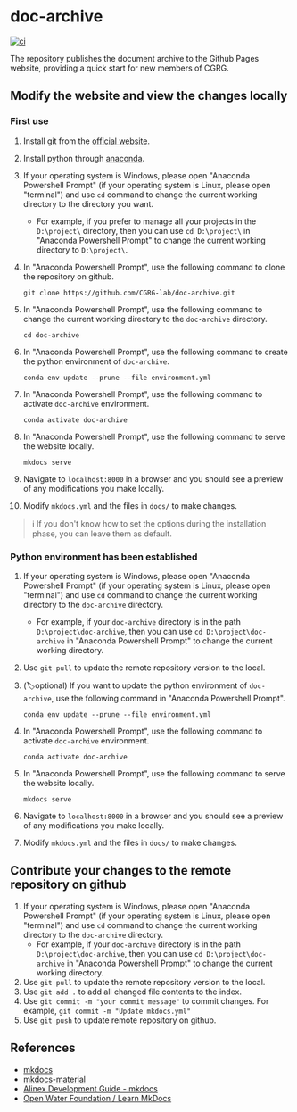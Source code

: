 # doc-archive

[![ci](https://github.com/CGRG-lab/doc-archive/actions/workflows/ci.yml/badge.svg)](https://github.com/CGRG-lab/doc-archive/actions/workflows/ci.yml)

The repository publishes the document archive to the Github Pages website, providing a quick start for new members of CGRG.

## Modify the website and view the changes locally
### First use
1. Install git from the [official website](https://git-scm.com/).
2. Install python through [anaconda](https://www.anaconda.com/products/individual).
3. If your operating system is Windows, please open "Anaconda Powershell Prompt" (if your operating system is Linux, please open "terminal") and use `cd` command to change the current working directory to the directory you want.
   - For example, if you prefer to manage all your projects in the `D:\project\` directory, then you can use `cd D:\project\` in "Anaconda Powershell Prompt" to change the current working directory to `D:\project\`.
4. In "Anaconda Powershell Prompt", use the following command to clone the repository on github.
   ```shell
   git clone https://github.com/CGRG-lab/doc-archive.git
   ```
5. In "Anaconda Powershell Prompt", use the following command to change the current working directory to the `doc-archive` directory.
   ```shell
   cd doc-archive
   ```
6. In "Anaconda Powershell Prompt", use the following command to create the python environment of `doc-archive`.
    ```shell
    conda env update --prune --file environment.yml
    ```
7. In "Anaconda Powershell Prompt", use the following command to activate `doc-archive` environment.
    ```shell
    conda activate doc-archive
    ```
8. In "Anaconda Powershell Prompt", use the following command to serve the website locally.
    ```shell
    mkdocs serve
    ```
9. Navigate to `localhost:8000` in a browser and you should see a preview of any modifications you make locally.

10. Modify `mkdocs.yml` and the files in `docs/` to make changes.

> ℹ️ If you don't know how to set the options during the installation phase, you can leave them as default.
### Python environment has been established
1. If your operating system is Windows, please open "Anaconda Powershell Prompt" (if your operating system is Linux, please open "terminal") and use `cd` command to change the current working directory to the `doc-archive` directory.
    - For example, if your `doc-archive` directory is in the path `D:\project\doc-archive`, then you can use `cd D:\project\doc-archive` in "Anaconda Powershell Prompt" to change the current working directory.
2. Use `git pull` to update the remote repository version to the local.
3.  (🏷️optional) If you want to update the python environment of `doc-archive`, use the following command in "Anaconda Powershell Prompt".
    ```shell
    conda env update --prune --file environment.yml
    ```
4. In "Anaconda Powershell Prompt", use the following command to activate `doc-archive` environment.
    ```shell
    conda activate doc-archive
    ```
5. In "Anaconda Powershell Prompt", use the following command to serve the website locally.
    ```shell
    mkdocs serve
    ```
6. Navigate to `localhost:8000` in a browser and you should see a preview of any modifications you make locally.

7.  Modify `mkdocs.yml` and the files in `docs/` to make changes.


## Contribute your changes to the remote repository on github
1. If your operating system is Windows, please open "Anaconda Powershell Prompt" (if your operating system is Linux, please open "terminal") and use `cd` command to change the current working directory to the `doc-archive` directory.
    - For example, if your `doc-archive` directory is in the path `D:\project\doc-archive`, then you can use `cd D:\project\doc-archive` in "Anaconda Powershell Prompt" to change the current working directory.
2. Use `git pull` to update the remote repository version to the local.
3. Use `git add .` to add all changed file contents to the index.
4. Use `git commit -m "your commit message"` to commit changes. For example, `git commit -m "Update mkdocs.yml"`
5. Use `git push` to update remote repository on github.

## References
- [mkdocs](https://www.mkdocs.org/)
- [mkdocs-material](https://squidfunk.github.io/mkdocs-material/)
- [Alinex Development Guide - mkdocs](https://alinex.gitlab.io/env/mkdocs/)
- [Open Water Foundation / Learn MkDocs](http://learn.openwaterfoundation.org/owf-learn-mkdocs/)